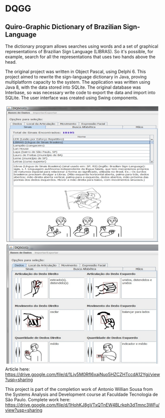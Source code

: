 # DQGG
## Quiro-Graphic Dictionary of Brazilian Sign-Language  

The dictionary program allows searches using words and a set of graphical representations of Brazilian Sign Language (LIBRAS). So it's possible, for example, search for all the representations that uses two hands above the head. 

The original project was written in Object Pascal, using Delphi 6. This project aimed to rewrite the sign-language dictionary in Java, proving multiplatform capacity to the system. 
The application was written using Java 8, with the data stored into SQLite. The original database was Interbase,
so was necessary write code to export the data and import into SQLite. 
The user interface was created using Swing components. 

<img src="https://github.com/awillsousa/DQGG/blob/main/img/dqgg_tela.jpg"
     alt="Dictionary Screen"
     style="width:600px;height:450px; float: left; margin-right: 10px;" />
     
<img src="https://github.com/awillsousa/DQGG/blob/main/img/dqgg_tela2.jpg"
     alt="Selection Screen"
     style="width:600px;height:400px; float: left; margin-right: 10px;" />

Article here: https://drive.google.com/file/d/1Ljv5M0RfI6xajNuo5HZCZHTccdA12Ygj/view?usp=sharing

This project is part of the completion work of Antonio Willian Sousa from the Systems Analysis and Development course at Faculdade Tecnologia de São Paulo.
Complete work here: https://drive.google.com/file/d/1HohKJ8gVTxQTnEW4BLrkph3dTmnc3WFu/view?usp=sharing


